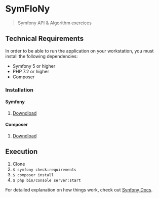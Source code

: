 # SymFloNy

> Symfony API & Algorithm exercices

## Technical Requirements
In order to be able to run the application on your workstation, you must install the following dependencies:
* Symfony 5 or higher
* PHP 7.2 or higher
* Composer

### Installation
#### Symfony
1. [Downdload](https://symfony.com/download)

#### Composer
1. [Downdload](https://getcomposer.org/)


## Execution

1. Clone
2. `$ symfony check:requirements`
3. `$ composer install`
4. `$ php bin/console server:start`


For detailed explanation on how things work, check out [Synfony Docs](https://symfony.com/doc/4.4//index.html).
